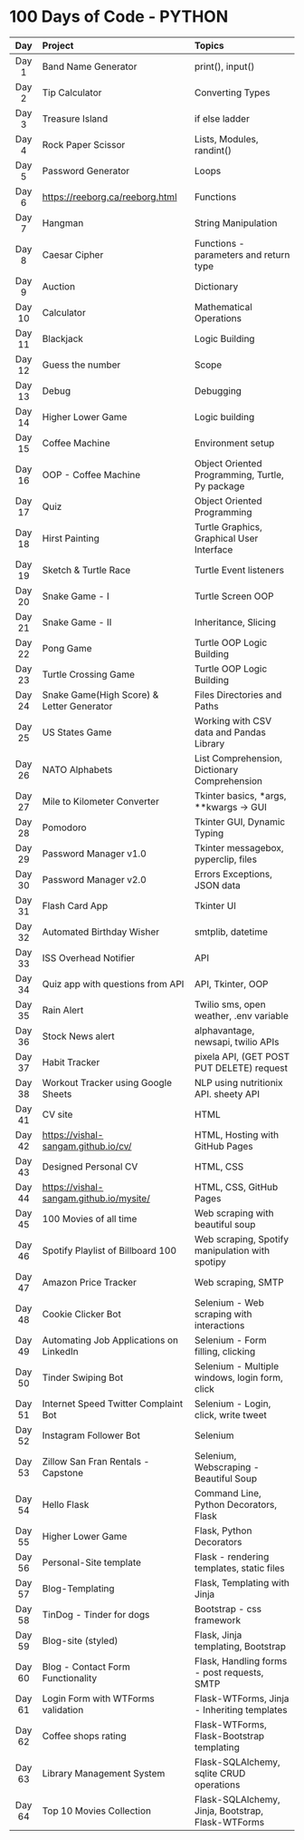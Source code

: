# 100 Days of Code - PYTHON

|  Day   | Project                                   | Topics                                             |
|:------:|:------------------------------------------|:---------------------------------------------------|
| Day 1  | Band Name Generator                       | print(), input()                                   |
| Day 2  | Tip Calculator                            | Converting Types                                   |
| Day 3  | Treasure Island                           | if else ladder                                     |
| Day 4  | Rock Paper Scissor                        | Lists, Modules, randint()                          |
| Day 5  | Password Generator                        | Loops                                              |
| Day 6  | https://reeborg.ca/reeborg.html           | Functions                                          |
| Day 7  | Hangman                                   | String Manipulation                                |
| Day 8  | Caesar Cipher                             | Functions - parameters and return type             |
| Day 9  | Auction                                   | Dictionary                                         |
| Day 10 | Calculator                                | Mathematical Operations                            |
| Day 11 | Blackjack                                 | Logic Building                                     |
| Day 12 | Guess the number                          | Scope                                              |
| Day 13 | Debug                                     | Debugging                                          |
| Day 14 | Higher Lower Game                         | Logic building                                     |
| Day 15 | Coffee Machine                            | Environment setup                                  |
| Day 16 | OOP - Coffee Machine                      | Object Oriented Programming, Turtle, Py package    |
| Day 17 | Quiz                                      | Object Oriented Programming                        |
| Day 18 | Hirst Painting                            | Turtle Graphics, Graphical User Interface          |
| Day 19 | Sketch & Turtle Race                      | Turtle Event listeners                             |
| Day 20 | Snake Game - I                            | Turtle Screen OOP                                  |
| Day 21 | Snake Game - II                           | Inheritance, Slicing                               |
| Day 22 | Pong Game                                 | Turtle OOP Logic Building                          |
| Day 23 | Turtle Crossing Game                      | Turtle OOP Logic Building                          |
| Day 24 | Snake Game(High Score) & Letter Generator | Files Directories and Paths                        |  
| Day 25 | US States Game                            | Working with CSV data and Pandas Library           |
| Day 26 | NATO Alphabets                            | List Comprehension, Dictionary Comprehension       |
| Day 27 | Mile to Kilometer Converter               | Tkinter basics, *args, **kwargs -> GUI             |
| Day 28 | Pomodoro                                  | Tkinter GUI, Dynamic Typing                        |
| Day 29 | Password Manager v1.0                     | Tkinter messagebox, pyperclip, files               |
| Day 30 | Password Manager v2.0                     | Errors Exceptions, JSON data                       |
| Day 31 | Flash Card App                            | Tkinter UI                                         |
| Day 32 | Automated Birthday Wisher                 | smtplib, datetime                                  |
| Day 33 | ISS Overhead Notifier                     | API                                                |
| Day 34 | Quiz app with questions from API          | API, Tkinter, OOP                                  |
| Day 35 | Rain Alert                                | Twilio sms, open weather, .env variable            |
| Day 36 | Stock News alert                          | alphavantage, newsapi, twilio APIs                 |
| Day 37 | Habit Tracker                             | pixela API, (GET POST PUT DELETE) request          |
| Day 38 | Workout Tracker using Google Sheets       | NLP using nutritionix API. sheety API              |
| Day 41 | CV site                                   | HTML                                               |
| Day 42 | https://vishal-sangam.github.io/cv/       | HTML, Hosting with GitHub Pages                    |
| Day 43 | Designed Personal CV                      | HTML, CSS                                          |
| Day 44 | https://vishal-sangam.github.io/mysite/   | HTML, CSS, GitHub Pages                            |
| Day 45 | 100 Movies of all time                    | Web scraping with beautiful soup                   |
| Day 46 | Spotify Playlist of Billboard 100         | Web scraping, Spotify manipulation with spotipy    |
| Day 47 | Amazon Price Tracker                      | Web scraping, SMTP                                 |
| Day 48 | Cookie Clicker Bot                        | Selenium - Web scraping with interactions          |
| Day 49 | Automating Job Applications on LinkedIn   | Selenium - Form filling, clicking                  |
| Day 50 | Tinder Swiping Bot                        | Selenium - Multiple windows, login form, click     |   
| Day 51 | Internet Speed Twitter Complaint Bot      | Selenium - Login, click, write tweet               |
| Day 52 | Instagram Follower Bot                    | Selenium                                           |
| Day 53 | Zillow San Fran Rentals - Capstone        | Selenium, Webscraping - Beautiful Soup             |
| Day 54 | Hello Flask                               | Command Line, Python Decorators, Flask             |
| Day 55 | Higher Lower Game                         | Flask, Python Decorators                           |
| Day 56 | Personal-Site template                    | Flask - rendering templates, static files          |
| Day 57 | Blog-Templating                           | Flask, Templating with Jinja                       |
| Day 58 | TinDog - Tinder for dogs                  | Bootstrap - css framework                          |
| Day 59 | Blog-site (styled)                        | Flask, Jinja templating, Bootstrap                 |
| Day 60 | Blog - Contact Form Functionality         | Flask, Handling forms - post requests, SMTP        |
| Day 61 | Login Form with WTForms validation        | Flask-WTForms, Jinja - Inheriting templates        |
| Day 62 | Coffee shops rating                       | Flask-WTForms, Flask-Bootstrap templating          |
| Day 63 | Library Management System                 | Flask-SQLAlchemy, sqlite CRUD operations           |
| Day 64 | Top 10 Movies Collection                  | Flask-SQLAlchemy, Jinja, Bootstrap, Flask-WTForms  |